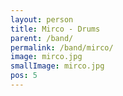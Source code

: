 ```yaml
---
layout: person
title: Mirco - Drums
parent: /band/
permalink: /band/mirco/
image: mirco.jpg
smallImage: mirco.jpg
pos: 5
---
```

